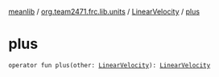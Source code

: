 [meanlib](../../index.md) / [org.team2471.frc.lib.units](../index.md) / [LinearVelocity](index.md) / [plus](./plus.md)

# plus

`operator fun plus(other: `[`LinearVelocity`](index.md)`): `[`LinearVelocity`](index.md)